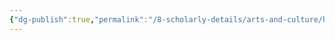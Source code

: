 ```yaml
---
{"dg-publish":true,"permalink":"/8-scholarly-details/arts-and-culture/history/historic-figures/heroes-of-prophecy/oleander/","noteIcon":""}
---
```


